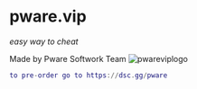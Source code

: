 # pware.vip
*easy way to cheat*

Made by Pware Softwork Team
![pwareviplogo](https://github.com/PetruSS1/Power-Ware/assets/107261837/fa08cee6-2473-40ed-9c5c-42878b1e5562)


```lua
to pre-order go to https://dsc.gg/pware
```


